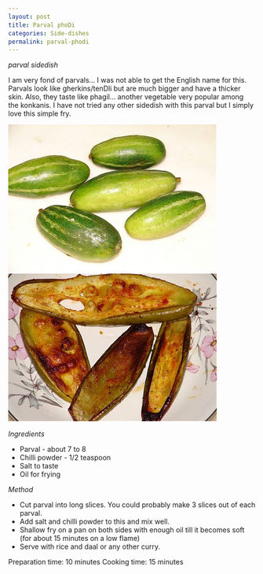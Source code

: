 ```yaml
---
layout: post
title: Parval phoDi
categories: Side-dishes
permalink: parval-phodi
---
```


_parval sidedish_


I am very fond of parvals... I was not able to get the English name for this. Parvals look like gherkins/tenDli but are much bigger and have a thicker skin. Also, they taste like phagil... another vegetable very popular among the konkanis. I have not tried any other sidedish with this parval but I simply love this simple fry.



<img src="/images/84t.jpg" style="height:300px;width:425px" />
<img src="/images/85t.jpg" style="height:300px;width:425px" />


_Ingredients_
* Parval - about 7 to 8
* Chilli powder - 1/2 teaspoon
* Salt to taste
* Oil for frying


_Method_

* Cut parval into long slices. You could probably make 3 slices out of each parval.
* Add salt and chilli powder to this and mix well.
* Shallow fry on a pan on both sides with enough oil till it becomes soft (for about 15 minutes on a low flame)
* Serve with rice and daal or any other curry.


Preparation time: 10 minutes 
Cooking time:  15 minutes


